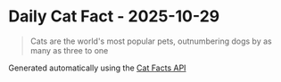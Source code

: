 # Daily Cat Fact - 2025-10-29

> Cats are the world's most popular pets, outnumbering dogs by as many as three to one

Generated automatically using the [Cat Facts API](https://catfact.ninja)
